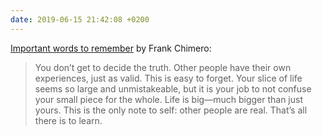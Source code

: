 ```yaml
---
date: 2019-06-15 21:42:08 +0200
---
```


[Important words to remember](https://frankchimero.com/blog/2014/the-only-note-to-self/) by Frank Chimero:
> You don’t get to decide the truth. Other people have their own experiences, just as valid. This is easy to forget. Your slice of life seems so large and unmistakeable, but it is your job to not confuse your small piece for the whole. Life is big—much bigger than just yours. This is the only note to self: other people are real. That’s all there is to learn.

